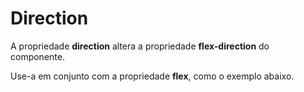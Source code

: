 # Direction

A propriedade **direction** altera a propriedade **flex-direction** do componente.

Use-a em conjunto com a propriedade **flex**, como o exemplo abaixo.